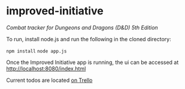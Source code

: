 # improved-initiative
*Combat tracker for Dungeons and Dragons (D&amp;D) 5th Edition*

To run, install node.js and run the following in the cloned directory:

`npm install`
`node app.js`

Once the Improved Initiative app is running, the ui can be accessed at <http://localhost:8080/index.html>

Current todos are located [on Trello](https://trello.com/b/q71xURUt/improved-initiative)
